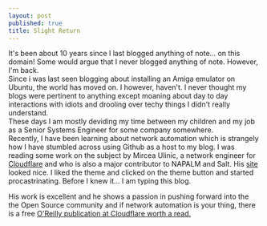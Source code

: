 ```yaml
---
layout: post
published: true
title: Slight Return
---
```

It's been about 10 years since I last blogged anything of note... on this domain! Some would argue that I never blogged anything of note. However, I'm back.  
Since i was last seen blogging about installing an Amiga emulator on Ubuntu, the world has moved on. I however, haven't. I never thought my blogs were pertinent to anything except moaning about day to day interactions with idiots and drooling over techy things I didn't really understand.  
These days I am mostly deviding my time between my children and my job as a Senior Systems Engineer for some company somewhere.  
Recently, I have been learning about network automation which is strangely how I have stumbled across using Github as a host to my blog. I was reading some work on the subject by Mircea Ulinic, a network engineer for [Cloudflare](https://www.cloudflare.com) and who is also a major contributor to NAPALM and Salt. His [site](https://mirceaulinic.net) looked nice. I liked the theme and clicked on the theme button and started procastrinating. Before I knew it... I am typing this blog.  

His work is excellent and he shows a passion in pushing forward into the the Open Source community and if network automation is your thing, there is a free [O'Reilly publication at Cloudflare worth a read.](https://www.cloudflare.com/network-automation-at-scale-ebook)

